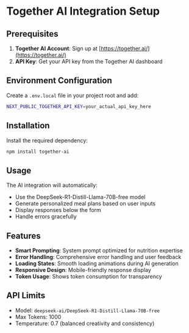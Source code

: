# Together AI Integration Setup

## Prerequisites

1. **Together AI Account**: Sign up at [https://together.ai/](https://together.ai/)
2. **API Key**: Get your API key from the Together AI dashboard

## Environment Configuration

Create a `.env.local` file in your project root and add:

```bash
NEXT_PUBLIC_TOGETHER_API_KEY=your_actual_api_key_here
```

## Installation

Install the required dependency:

```bash
npm install together-ai
```

## Usage

The AI integration will automatically:

- Use the DeepSeek-R1-Distill-Llama-70B-free model
- Generate personalized meal plans based on user inputs
- Display responses below the form
- Handle errors gracefully

## Features

- **Smart Prompting**: System prompt optimized for nutrition expertise
- **Error Handling**: Comprehensive error handling and user feedback
- **Loading States**: Smooth loading animations during AI generation
- **Responsive Design**: Mobile-friendly response display
- **Token Usage**: Shows token consumption for transparency

## API Limits

- Model: `deepseek-ai/DeepSeek-R1-Distill-Llama-70B-free`
- Max Tokens: 1000
- Temperature: 0.7 (balanced creativity and consistency)
